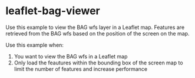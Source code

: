# leaflet-bag-viewer
Use this example to view the BAG wfs layer in a Leaflet map. Features are retrieved from the BAG wfs based on the position of the screen on the map.

Use this example when:
1. You want to view the BAG wfs in a Leaflet map
2. Only load the feautures within the bounding box of the screen map to limit the number of features and increase performance
